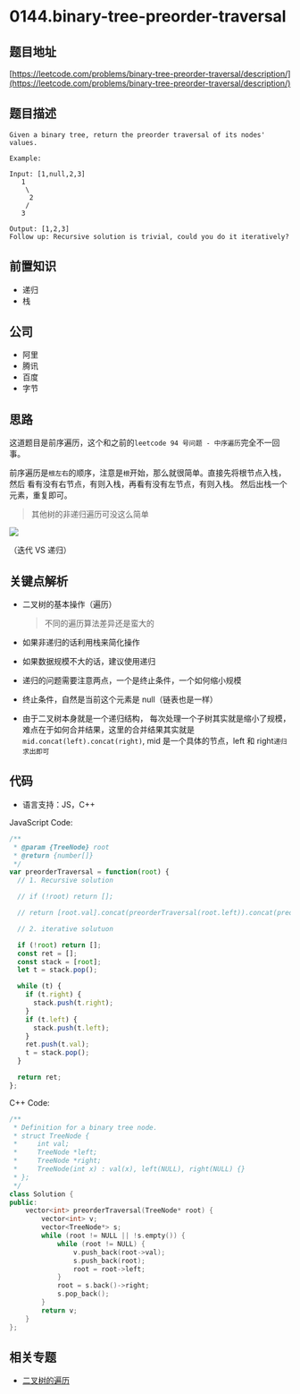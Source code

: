 # 0144.binary-tree-preorder-traversal

## 题目地址

[https://leetcode.com/problems/binary-tree-preorder-traversal/description/](https://leetcode.com/problems/binary-tree-preorder-traversal/description/)

## 题目描述

```text
Given a binary tree, return the preorder traversal of its nodes' values.

Example:

Input: [1,null,2,3]
   1
    \
     2
    /
   3

Output: [1,2,3]
Follow up: Recursive solution is trivial, could you do it iteratively?
```

## 前置知识

* 递归
* 栈

## 公司

* 阿里
* 腾讯
* 百度
* 字节

## 思路

这道题目是前序遍历，这个和之前的`leetcode 94 号问题 - 中序遍历`完全不一回事。

前序遍历是`根左右`的顺序，注意是`根`开始，那么就很简单。直接先将根节点入栈，然后 看有没有右节点，有则入栈，再看有没有左节点，有则入栈。 然后出栈一个元素，重复即可。

> 其他树的非递归遍历可没这么简单

![](https://tva1.sinaimg.cn/large/007S8ZIlly1ghltxumvwfj30zu0nttak.jpg)

（迭代 VS 递归）

## 关键点解析

* 二叉树的基本操作（遍历）

  > 不同的遍历算法差异还是蛮大的

* 如果非递归的话利用栈来简化操作
* 如果数据规模不大的话，建议使用递归
* 递归的问题需要注意两点，一个是终止条件，一个如何缩小规模
* 终止条件，自然是当前这个元素是 null（链表也是一样）
* 由于二叉树本身就是一个递归结构， 每次处理一个子树其实就是缩小了规模， 难点在于如何合并结果，这里的合并结果其实就是`mid.concat(left).concat(right)`, mid 是一个具体的节点，left 和 right`递归求出即可`

## 代码

* 语言支持：JS，C++

JavaScript Code:

```javascript
/**
 * @param {TreeNode} root
 * @return {number[]}
 */
var preorderTraversal = function(root) {
  // 1. Recursive solution

  // if (!root) return [];

  // return [root.val].concat(preorderTraversal(root.left)).concat(preorderTraversal(root.right));

  // 2. iterative solutuon

  if (!root) return [];
  const ret = [];
  const stack = [root];
  let t = stack.pop();

  while (t) {
    if (t.right) {
      stack.push(t.right);
    }
    if (t.left) {
      stack.push(t.left);
    }
    ret.push(t.val);
    t = stack.pop();
  }

  return ret;
};
```

C++ Code:

```cpp
/**
 * Definition for a binary tree node.
 * struct TreeNode {
 *     int val;
 *     TreeNode *left;
 *     TreeNode *right;
 *     TreeNode(int x) : val(x), left(NULL), right(NULL) {}
 * };
 */
class Solution {
public:
    vector<int> preorderTraversal(TreeNode* root) {
        vector<int> v;
        vector<TreeNode*> s;
        while (root != NULL || !s.empty()) {
            while (root != NULL) {
                v.push_back(root->val);
                s.push_back(root);
                root = root->left;
            }
            root = s.back()->right;
            s.pop_back();
        }
        return v;
    }
};
```

## 相关专题

* [二叉树的遍历](https://github.com/azl397985856/leetcode/blob/master/thinkings/binary-tree-traversal.md)

